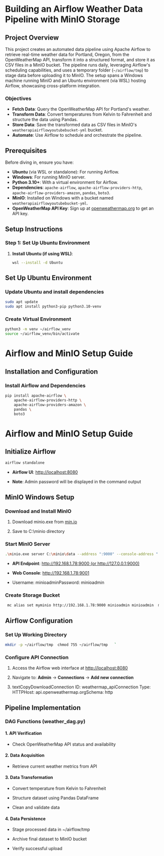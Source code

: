 # Building an Airflow Weather Data Pipeline with MinIO Storage

## Project Overview

This project creates an automated data pipeline using Apache Airflow to retrieve real-time weather data for Portland, Oregon, from the OpenWeatherMap API, transform it into a structured format, and store it as CSV files in a MinIO bucket. The pipeline runs daily, leveraging Airflow's scheduling capabilities, and uses a temporary folder (`~/airflow/tmp`) to stage data before uploading it to MinIO. The setup spans a Windows machine running MinIO and an Ubuntu environment (via WSL) hosting Airflow, showcasing cross-platform integration.

### Objectives

- **Fetch Data**: Query the OpenWeatherMap API for Portland's weather.
- **Transform Data**: Convert temperatures from Kelvin to Fahrenheit and structure the data using Pandas.
- **Store Data**: Save the transformed data as CSV files in MinIO's `weatherapiairflowyoutubebucket-yml` bucket.
- **Automate**: Use Airflow to schedule and orchestrate the pipeline.

## Prerequisites

Before diving in, ensure you have:

- **Ubuntu** (via WSL or standalone): For running Airflow.
- **Windows**: For running MinIO server.
- **Python 3.10+**: With a virtual environment for Airflow.
- **Dependencies**: `apache-airflow`, `apache-airflow-providers-http`, `apache-airflow-providers-amazon`, `pandas`, `boto3`.
- **MinIO**: Installed on Windows with a bucket named `weatherapiairflowyoutubebucket-yml`.
- **OpenWeatherMap API Key**: Sign up at [openweathermap.org](https://openweathermap.org) to get an API key.

## Setup Instructions

### Step 1: Set Up Ubuntu Environment

1. **Install Ubuntu (if using WSL)**:
   ```bash
   wsl --install -d Ubuntu

## Set Up Ubuntu Environment

### Update Ubuntu and install dependencies
   ```bash
   sudo apt update
   sudo apt install python3-pip python3.10-venv
 ```
### Create Virtual Environment
```bash
python3 -m venv ~/airflow_venv
source ~/airflow_venv/bin/activate
```
# Airflow and MinIO Setup Guide

## Installation and Configuration

### Install Airflow and Dependencies
```bash
pip install apache-airflow \
    apache-airflow-providers-http \
    apache-airflow-providers-amazon \
    pandas \
    boto3
```
# Airflow and MinIO Setup Guide

## Initialize Airflow

```bash
airflow standalone
```
*   **Airflow UI**: [http://localhost:8080](http://localhost:8080/)
    
*   **Note**: Admin password will be displayed in the command output
    

MinIO Windows Setup
-------------------

### Download and Install MinIO

1.  Download minio.exe from [min.io](https://min.io/)
    
2.  Save to C:\\minio directory
    

### Start MinIO Server

   ```bash
   .\minio.exe server C:\minio\data --address ":9000" --console-address ":9001" --config-dir C:\minio\config   `
   ```
*   **API Endpoint**: http://192.168.1.78:9000 (or http://127.0.0.1:9000)
    
*   **Web Console**: http://192.168.1.78:9001
    
*   Username: minioadminPassword: minioadmin
    

### Create Storage Bucket

  ```bash
   mc alias set myminio http://192.168.1.78:9000 minioadmin minioadmin  mc mb myminio/weatherapiairflowyoutubebucket-yml   `
   ```
Airflow Configuration
---------------------

### Set Up Working Directory
```bash
mkdir -p ~/airflow/tmp  chmod 755 ~/airflow/tmp   `
```
### Configure API Connection

1.  Access the Airflow web interface at [http://localhost:8080](http://localhost:8080/)
    
2.  Navigate to: **Admin** → **Connections** → **Add new connection**
    
3.  textCopyDownloadConnection ID: weathermap\_apiConnection Type: HTTPHost: api.openweathermap.orgSchema: http
    

Pipeline Implementation
-----------------------

### DAG Functions (weather\_dag.py)

#### 1\. API Verification

*   Check OpenWeatherMap API status and availability
    

#### 2\. Data Acquisition

*   Retrieve current weather metrics from API
    

#### 3\. Data Transformation

*   Convert temperature from Kelvin to Fahrenheit
    
*   Structure dataset using Pandas DataFrame
    
*   Clean and validate data
    

#### 4\. Data Persistence

*   Stage processed data in ~/airflow/tmp
    
*   Archive final dataset to MinIO bucket
    
*   Verify successful upload
